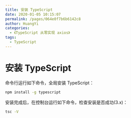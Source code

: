 ```yaml
---
title: 安装 TypeScript
date: 2020-01-05 10:15:07
permalink: /pages/064e0f7b6b6142c8
author: HuangYi
categories:
  - 《TypeScript 从零实现 axios》
tags:
  - TypeScript
---
```

# 安装 TypeScript

命令行运行如下命令，全局安装 TypeScript：

```bash
npm install -g typescript
```

安装完成后，在控制台运行如下命令，检查安装是否成功(3.x)：

```bash
tsc -V
```
